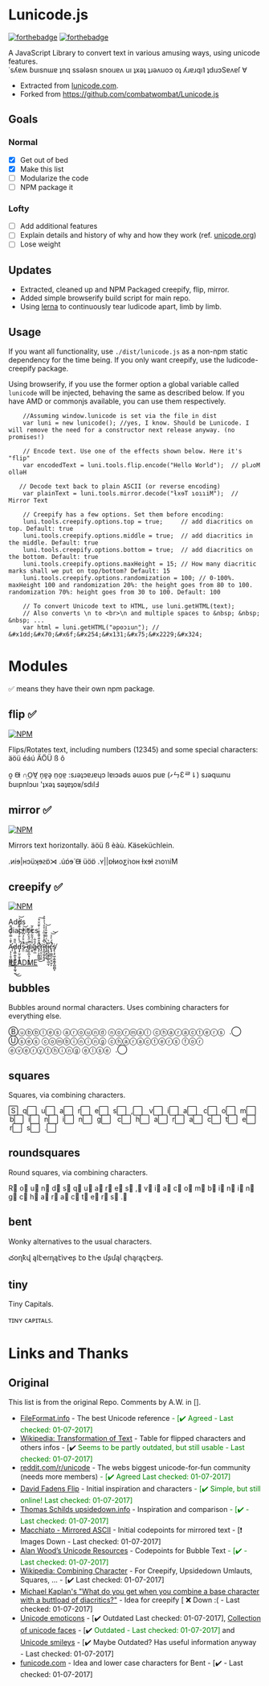 # Lunicode.js
[![forthebadge](http://forthebadge.com/images/badges/gluten-free.svg)](http://forthebadge.com)
[![forthebadge](http://forthebadge.com/images/badges/contains-technical-debt.svg)](http://forthebadge.com)

A JavaScript Library to convert text in various amusing ways, using unicode features.  
&#x2d9;&#x73;&#x28e;&#x250;&#x28d; &#x253;&#x75;&#x131;&#x73;&#x6e;&#x26f;&#x250; &#x287;&#x6e;&#x71; &#x73;&#x73;&#x1dd;&#x6c;&#x1dd;&#x73;&#x6e; &#x73;&#x6e;&#x6f;&#x131;&#x279;&#x250;&#x28c; &#x75;&#x131; &#x287;&#x78;&#x1dd;&#x287; &#x287;&#x279;&#x1dd;&#x28c;&#x75;&#x6f;&#x254; &#x6f;&#x287; &#x28e;&#x279;&#x250;&#x279;&#x71;&#x131;&#x2e5; &#x287;&#x64;&#x131;&#x279;&#x254;&#x53;&#x250;&#x28c;&#x250;&#x17f; &#x2200;

- Extracted from [lunicode.com](http://lunicode.com).
- Forked from https://github.com/combatwombat/Lunicode.js

## Goals

### Normal

- [X] Get out of bed
- [X] Make this list
- [ ] Modularize the code
- [ ] NPM package it

### Lofty

- [ ] Add additional features
- [ ] Explain details and history of why and how they work (ref. [unicode.org](http://unicode.org/faq/char_combmark.html))
- [ ] Lose weight

## Updates

 - Extracted, cleaned up and NPM Packaged creepify, flip, mirror. 
 - Added simple browserify build script for main repo.
 - Using [lerna](https://lernajs.io/) to continuously tear ludicode apart, limb by limb.

## Usage

If you want all functionality, use `./dist/lunicode.js` as a non-npm static dependency for the time being.
If you only want creepify, use the ludicode-creepify package.

Using browserify, if you use the former option a global variable called `lunicode` will be injected, behaving
the same as described below. If you have AMD or commonjs available, you can use them respectively.

```
	//Assuming window.lunicode is set via the file in dist
	var luni = new lunicode(); //yes, I know. Should be Lunicode. I will remove the need for a constructor next release anyway. (no 	promises!)

	// Encode text. Use one of the effects shown below. Here it's "flip"
	var encodedText = luni.tools.flip.encode("Hello World");  // plɹoM ollǝH
   
   // Decode text back to plain ASCII (or reverse encoding)
    var plainText = luni.tools.mirror.decode("ƚxɘT ɿoɿɿiM");  // Mirror Text
    
    // Creepify has a few options. Set them before encoding:
    luni.tools.creepify.options.top = true; 	// add diacritics on top. Default: true 
    luni.tools.creepify.options.middle = true;	// add diacritics in the middle. Default: true 
    luni.tools.creepify.options.bottom = true;	// add diacritics on the bottom. Default: true
    luni.tools.creepify.options.maxHeight = 15; // How many diacritic marks shall we put on top/bottom? Default: 15
    luni.tools.creepify.options.randomization = 100; // 0-100%. maxHeight 100 and randomization 20%: the height goes from 80 to 100. randomization 70%: height goes from 30 to 100. Default: 100

    // To convert Unicode text to HTML, use luni.getHTML(text);
    // Also converts \n to <br>\n and multiple spaces to &nbsp; &nbsp; &nbsp; ...
    var html = luni.getHTML("ǝpoɔıu∩̤"); // &#x1dd;&#x70;&#x6f;&#x254;&#x131;&#x75;&#x2229;&#x324;

```

# Modules

:white_check_mark: means they have their own npm package.

## flip :white_check_mark:

[![NPM](https://nodei.co/npm/lunicode-flip.png?compact=true)](https://npmjs.org/package/lunicode-flip)

Flips/Rotates text, including numbers (12345) and some special characters: äöü éáú ÄÖÜ ß ô

o̮ ᙠ ∩̤O̤∀̤ n̗ɐ̗ǝ̗ n̤o̤ɐ̤ :sɹǝʇɔɐɹɐɥɔ lɐıɔǝds ǝɯos puɐ (ގㄣƐᄅ⇂) sɹǝqɯnu ɓuıpnlɔuı 'ʇxǝʇ sǝʇɐʇoᴚ/sdılℲ

## mirror :white_check_mark:

[![NPM](https://nodei.co/npm/lunicode-mirror.png?compact=true)](https://npmjs.org/package/lunicode-mirror)

Mirrors text horizontally. äöü ß èàù. Käseküchlein.

.ᴎiɘ|ʜɔüʞɘꙅɒ̈⋊ .úɒ́ɘ́ ᙠ üöɒ̈ .ʏ||ɒƚᴎoƹiɿoʜ ƚxɘƚ ꙅɿoɿɿiM

## creepify :white_check_mark:
[![NPM](https://nodei.co/npm/lunicode-creepify.png?compact=true)](https://npmjs.org/package/lunicode-creepify)

Adds  
	diacritics
	

Ą̵̛͎̗͎̯͕̺̭͍̩͐̄̄͗̿͛̔̀́̋̄͜d̷̨͉͇̞̲̥͈̝̺̘̪̥̟͚̘̫̑̋̎͜͜ḑ̵̡̛̤̱̣̼̞̥̻͕͗̔̀̐́̆̐̓͌̊͛̐̉̚͝s̴̯̤̓̐͒̓̉͆̿̔̚͝
	̶̭̼͂̃d̴̡̰̯̲̣̘͉͉̯̣̥͋̈́̊̏̓̀͒̚i̷̮̭͋̈́̋͋̉͊̄̓͂̕a̶̳̣̲̓̊͋c̵̡̛̗͕̖̻͇̪͆̌͒͊͛͌̽̐̇̇̀͊̂̈͒̚͜͠ṙ̷̡̹̱̜̖̦̭ĩ̵͍̪̘͚̗̰͓̙͛͆̽̾͒̏̀͗̊̊́̍̉͒̊ţ̶̙͙̙͉̱́̀̈́̿͛͊̎̓̉̕̕͜͝i̵̛̞̭̭̮̱̬̯̙̖̺̼͑͛ͅć̶̢̡̫̻̪̩̤̱̠̰̹̙͒́̀͐͐̚̚͘͝͝ṩ̸̢̧̠͖̩͚̯̳͓̻̪̻̞

[README](packages/lunicode-creepify/README.md)
## bubbles

Bubbles around normal characters. Uses combining characters for everything else.

Ⓑⓤⓑⓑⓛⓔⓢ ⓐⓡⓞⓤⓝⓓ ⓝⓞⓡⓜⓐⓛ ⓒⓗⓐⓡⓐⓒⓣⓔⓡⓢ    .⃝ Ⓤⓢⓔⓢ ⓒⓞⓜⓑⓘⓝⓘⓝⓖ ⓒⓗⓐⓡⓐⓒⓣⓔⓡⓢ ⓕⓞⓡ ⓔⓥⓔⓡⓨⓣⓗⓘⓝⓖ ⓔⓛⓢⓔ    .⃝

## squares

Squares, via combining characters.

S⃞    q⃞    u⃞    a⃞    r⃞    e⃞    s⃞    ,⃞     v⃞    i⃞    a⃞     c⃞    o⃞    m⃞    b⃞    i⃞    n⃞    i⃞    n⃞    g⃞     c⃞    h⃞    a⃞    r⃞    a⃞    c⃞    t⃞    e⃞    r⃞    s⃞    .⃞

## roundsquares

Round squares, via combining characters.

R⃣   o⃣   u⃣   n⃣   d⃣    s⃣   q⃣   u⃣   a⃣   r⃣   e⃣   s⃣   ,⃣    v⃣   i⃣   a⃣    c⃣   o⃣   m⃣   b⃣   i⃣   n⃣   i⃣   n⃣   g⃣    c⃣   h⃣   a⃣   r⃣   a⃣   c⃣   t⃣   e⃣   r⃣   s⃣   .⃣

## bent

Wonky alternatives to the usual characters.

చօղҟվ ąӀէҽɾղąէìѵҽʂ էօ էհҽ մʂմąӀ çհąɾąçէҽɾʂ.

## tiny

Tiny Capitals.

ᴛɪɴʏ ᴄᴀᴘɪᴛᴀʟꜱ.



# Links and Thanks

## Original

This list is from the original Repo. Comments by A.W. in [].
<ul>
	<li><a href="http://www.fileformat.info/">FileFormat.info</a> - The best Unicode reference <span style="color:green">- [✔️ Agreed - Last checked: 01-07-2017]</span></li>
	<li><a href="http://en.wikipedia.org/wiki/Transformation_of_text">Wikipedia: Transformation of Text</a> - Table for flipped characters and others infos - [✔️ <span style="color:green">Seems to be partly outdated, but still usable - Last checked: 01-07-2017]</span></li>
	<li><a href="http://www.reddit.com/r/unicode">reddit.com/r/unicode</a> - The webs biggest unicode-for-fun community (needs more members) <span style="color:green">- [✔️ Agreed Last checked: 01-07-2017]</span></li>
	<li><a href="http://www.revfad.com/flip.html">David Fadens Flip</a> - Initial inspiration and characters <span style="color:green">- [✔️ Simple, but still online! Last checked: 01-07-2017]</span></li>
	<li><a href="http://upsidedown.info/">Thomas Schilds upsidedown.info</a> - Inspiration and comparison <span style="color:green">- [✔️ - Last checked: 01-07-2017]</span> </li>
	<li><a href="http://www.macchiato.com/unicode/mirrored-ascii">Macchiato - Mirrored ASCII</a> - Initial codepoints for mirrored text - [❗ Images Down - Last checked: 01-07-2017] </li>
	<li><a href="http://www.alanwood.net/unicode/enclosed_alphanumerics.html">Alan Wood’s Unicode Resources</a> - Codepoints for Bubble Text  <span style="color:green">- [✔️ - Last checked: 01-07-2017]</span> </li>
	<li><a href="http://en.wikipedia.org/wiki/Combining_character">Wikipedia: Combining Character</a> - For Creepify, Upsidedown Umlauts, Squares, ... - [✔️ Last checked: 01-07-2017]</li>
	<li><a href="http://blogs.msdn.com/b/michkap/archive/2006/02/17/533929.aspx">Michael Kaplan's "What do you get when you combine a base character with a buttload of diacritics?"</a> -  Idea for creepify  [ ❌ Down :( - Last checked: 01-07-2017]</li>
	<li><a href="http://unicodeemoticons.com/">Unicode emoticons</a> - [✔️ Outdated Last checked: 01-07-2017], <a href="http://www.planetminecraft.com/blog/collection-of-unicode-faces/">Collection of unicode faces</a> - [✔️ <span style="color:green">  Outdated - Last checked: 01-07-2017]</span> and <a href="https://gist.github.com/157796">Unicode smileys</a> - [✔️ Maybe Outdated? Has useful information anyway - Last checked: 01-07-2017]</li>					
	<li><a href="http://funicode.com">funicode.com</a> - Idea and lower case characters for Bent - [✔️ - Last checked: 01-07-2017] </span </li>
</ul>
